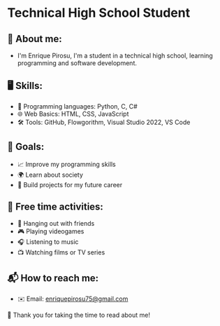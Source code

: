 # Technical High School Student
## 🌿 About me:
- I'm Enrique Pirosu, I'm a student in a technical high school, learning programming and software development.

## 🖥️ Skills:
- 🐍 Programming languages: Python, C, C#
- 🌐 Web Basics: HTML, CSS, JavaScript
- 🛠 Tools: GitHub, Flowgorithm, Visual Studio 2022, VS Code

## 🎯 Goals:
- 📈 Improve my programming skills
- 🌍 Learn about society
- 🚀 Build projects for my future career

## 🎉 Free time activities:
- 👥 Hanging out with friends
- 🎮 Playing videogames
- 🎧 Listening to music
- 📺 Watching films or TV series

## 📬 How to reach me:
- ✉️ Email: enriquepirosu75@gmail.com


🙏 Thank you for taking the time to read about me! 
